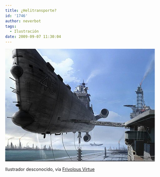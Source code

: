```yaml
---
title: ¿Helitransporte?
id: '1746'
author: neverbot
tags:
  - Ilustración
date: 2009-09-07 11:30:04
---
```


[![](./helitransporte/tumblr_kpgwgcyxRC1qzqw3vo1_500.jpg)](http://ceasefire.tumblr.com/post/179989655)

Ilustrador desconocido, vía [Frivolous Virtue](http://ceasefire.tumblr.com/post/179989655)